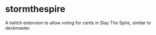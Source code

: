 # stormthespire
A twitch extension to allow voting for cards in Slay The Spire, similar to deckmaster.
